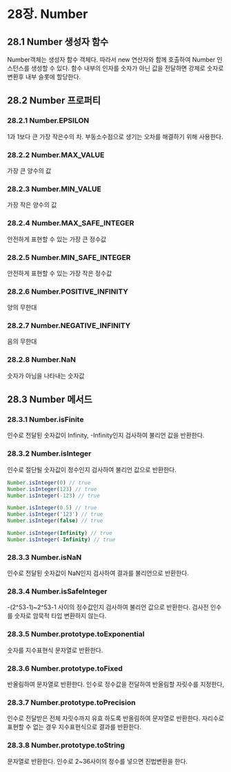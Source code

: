 # 28장. Number
## 28.1 Number 생성자 함수
Number객체는 생성자 함수 객체다. 따라서 new 연산자와 함께 호출하여 Number 인스턴스를 생성할 수 있다. 함수 내부의 인자를 숫자가 아닌 값을 전달하면 강제로 숫자로 변환후 내부 슬롯에 할당한다. 
## 28.2 Number 프로퍼티
### 28.2.1 Number.EPSILON 
1과 1보다 큰 가장 작은수의 차. 부동소수점으로 생기는 오차를 해결하기 위해 사용한다.
### 28.2.2 Number.MAX_VALUE
가장 큰 양수의 값
### 28.2.3 Number.MIN_VALUE
가장 작은 양수의 값
### 28.2.4 Number.MAX_SAFE_INTEGER
안전하게 표현할 수 있는 가장 큰 정수값
### 28.2.5 Number.MIN_SAFE_INTEGER
안전하게 표현할 수 있는 가장 작은 정수값
### 28.2.6 Number.POSITIVE_INFINITY
양의 무한대
### 28.2.7 Number.NEGATIVE_INFINITY
음의 무한대
### 28.2.8 Number.NaN
숫자가 아님을 나타내는 숫자값
## 28.3 Number 메서드
### 28.3.1 Number.isFinite
인수로 전달된 숫자값이 Infinity, -Infinity인지 검사하여 불리언 값을 반환한다.
### 28.3.2 Number.isInteger
인수로 절단될 숫자값이 정수인지 검사하여 불리언 값으로 반환한다.
```js
Number.isInteger(0) // true
Number.isInteger(123) // true
Number.isInteger(-123) // true

Number.isInteger(0.5) // true
Number.isInteger('123') // true
Number.isInteger(false) // true

Number.isInteger(Infinity) // true
Number.isInteger(-Infinity) // true
```
### 28.3.3 Number.isNaN
인수로 전달된 숫자값이 NaN인지 검사하여 결과를 불리언으로 반환한다.
### 28.3.4 Number.isSafeInteger
-(2^53-1)~2^53-1 사이의 정수값인지 검사하여 불리언 값으로 반환한다. 검사전 인수를 숫자로 암묵적 타입 변환하지 않는다.
### 28.3.5 Number.prototype.toExponential
숫자를 지수표현식 문자열로 반환한다. 
### 28.3.6 Number.prototype.toFixed
반올림하여 문자열로 반환한다. 인수로 정수값을 전달하여 반올림할 자릿수를 지정한다,
### 28.3.7 Number.prototype.toPrecision
인수로 전달받은 전체 자릿수까지 유효 하도록 반올림하여 문자열로 반환한다. 자리수로 표현할 수 없는 경우 지수표현식으로 결과를 반환한다.
### 28.3.8 Number.prototype.toString
문자열로 반환한다. 인수로 2~36사이의 정수를 넣으면 진법변환을 한다.